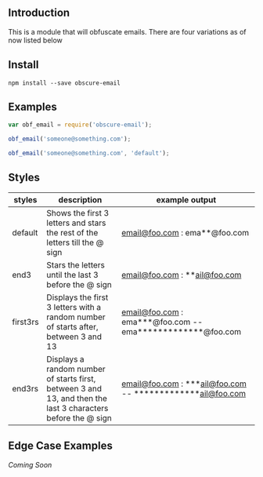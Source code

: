 ## Introduction

This is a module that will obfuscate emails. There are four variations as of now listed below

## Install

```
npm install --save obscure-email
```

## Examples

```javascript
var obf_email = require('obscure-email');

obf_email('someone@something.com');

obf_email('someone@something.com', 'default');
```

## Styles

styles | description | example output
------ | ----------- | --------------
default | Shows the first 3 letters and stars the rest of the letters till the @ sign | email@foo.com : ema**@foo.com
end3 | Stars the letters until the last 3 before the @ sign | email@foo.com : **ail@foo.com
first3rs | Displays the first 3 letters with a random number of starts after, between 3 and 13 | email@foo.com : ema*\*\*@foo.com -- ema\*************@foo.com
end3rs | Displays a random number of starts first, between 3 and 13, and then the last 3 characters before the @ sign | email@foo.com : *\**ail@foo.com -- \*************ail@foo.com

## Edge Case Examples

*Coming Soon*